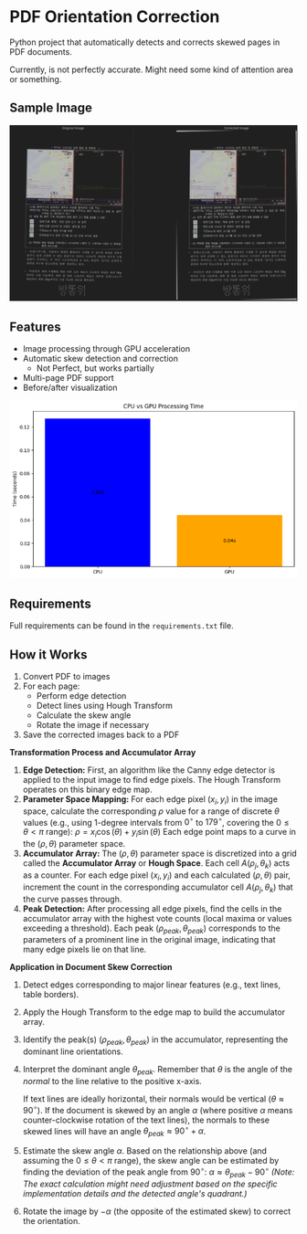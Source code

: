 # PDF Orientation Correction

Python project that automatically detects and corrects skewed pages in PDF documents.

Currently, is not perfectly accurate. 
Might need some kind of attention area or something.

## Sample Image
![sample_image.png](sample_image.png)

## Features
- Image processing through GPU acceleration
- Automatic skew detection and correction
  - Not Perfect, but works partially
- Multi-page PDF support
- Before/after visualization

![output.png](output.png)


## Requirements
Full requirements can be found in the `requirements.txt` file.

## How it Works
1. Convert PDF to images
2. For each page:
   - Perform edge detection
   - Detect lines using Hough Transform
   - Calculate the skew angle
   - Rotate the image if necessary
3. Save the corrected images back to a PDF

**Transformation Process and Accumulator Array**

1.  **Edge Detection:** First, an algorithm like the Canny edge detector is applied to the input image to find edge pixels. The Hough Transform operates on this binary edge map.
2.  **Parameter Space Mapping:** For each edge pixel $(x_i, y_i)$ in the image space, calculate the corresponding $\rho$ value for a range of discrete $\theta$ values (e.g., using 1-degree intervals from $0^\circ$ to $179^\circ$, covering the $0 \le \theta < \pi$ range):
    $\rho = x_i \cos(\theta) + y_i \sin(\theta)$
    Each edge point maps to a curve in the $(\rho, \theta)$ parameter space.
3.  **Accumulator Array:** The $(\rho, \theta)$ parameter space is discretized into a grid called the **Accumulator Array** or **Hough Space**. Each cell $A(\rho_j, \theta_k)$ acts as a counter.
    For each edge pixel $(x_i, y_i)$ and each calculated $(\rho, \theta)$ pair, increment the count in the corresponding accumulator cell $A(\rho_j, \theta_k)$ that the curve passes through.
4.  **Peak Detection:** After processing all edge pixels, find the cells in the accumulator array with the highest vote counts (local maxima or values exceeding a threshold). Each peak $(\rho_{peak}, \theta_{peak})$ corresponds to the parameters of a prominent line in the original image, indicating that many edge pixels lie on that line.

**Application in Document Skew Correction**

1.  Detect edges corresponding to major linear features (e.g., text lines, table borders).
2.  Apply the Hough Transform to the edge map to build the accumulator array.
3.  Identify the peak(s) $(\rho_{peak}, \theta_{peak})$ in the accumulator, representing the dominant line orientations.
4.  Interpret the dominant angle $\theta_{peak}$. Remember that $\theta$ is the angle of the *normal* to the line relative to the positive x-axis. 

    If text lines are ideally horizontal, their normals would be vertical ($\theta \approx 90^\circ$). If the document is skewed by an angle $\alpha$ (where positive $\alpha$ means counter-clockwise rotation of the text lines), the normals to these skewed lines will have an angle $\theta_{peak} \approx 90^\circ + \alpha$.
5.  Estimate the skew angle $\alpha$. Based on the relationship above (and assuming the $0 \le \theta < \pi$ range), the skew angle can be estimated by finding the deviation of the peak angle from $90^\circ$:
    $\alpha \approx \theta_{peak} - 90^\circ$
    *(Note: The exact calculation might need adjustment based on the specific implementation details and the detected angle's quadrant.)*
6.  Rotate the image by $-\alpha$ (the opposite of the estimated skew) to correct the orientation.
